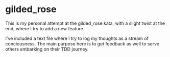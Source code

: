 # gilded_rose

This is my personal attempt at the gilded_rose kata, with a slight twist at the end, where I try to add a new feature.

I've included a text file where I try to log my thoughts as a stream of conciousness. The main purpose here is
to get feedback as well to serve others embarking on their TDD journey.
